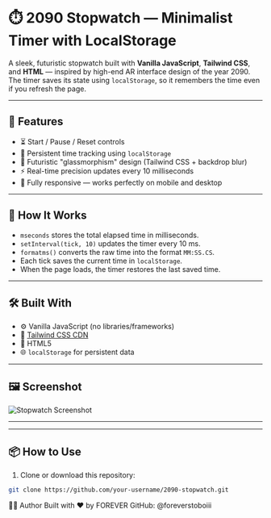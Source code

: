 # ⏱️ 2090 Stopwatch — Minimalist Timer with LocalStorage

A sleek, futuristic stopwatch built with **Vanilla JavaScript**, **Tailwind CSS**, and **HTML** — inspired by high-end AR interface design of the year 2090. The timer saves its state using `localStorage`, so it remembers the time even if you refresh the page.

---

## 🚀 Features

- ⏳ Start / Pause / Reset controls
- 💾 Persistent time tracking using `localStorage`
- 🎨 Futuristic "glassmorphism" design (Tailwind CSS + backdrop blur)
- ⚡ Real-time precision updates every 10 milliseconds
- 📱 Fully responsive — works perfectly on mobile and desktop

---

## 🧠 How It Works

- `mseconds` stores the total elapsed time in milliseconds.
- `setInterval(tick, 10)` updates the timer every 10 ms.
- `formatms()` converts the raw time into the format `MM:SS.CS`.
- Each tick saves the current time in `localStorage`.
- When the page loads, the timer restores the last saved time.

---

## 🛠️ Built With

- ⚙️ Vanilla JavaScript (no libraries/frameworks)
- 💨 [Tailwind CSS CDN](https://tailwindcss.com/docs/installation/play-cdn)
- 🧠 HTML5
- 🌐 `localStorage` for persistent data

---

## 🖼️ Screenshot

![Stopwatch Screenshot](screenshot.png) <!-- Add your screenshot here -->

---

---

## 📦 How to Use

1. Clone or download this repository:

```bash
git clone https://github.com/your-username/2090-stopwatch.git
```

👨‍💻 Author
Built with ❤️ by FOREVER
GitHub: @foreverstoboiii

